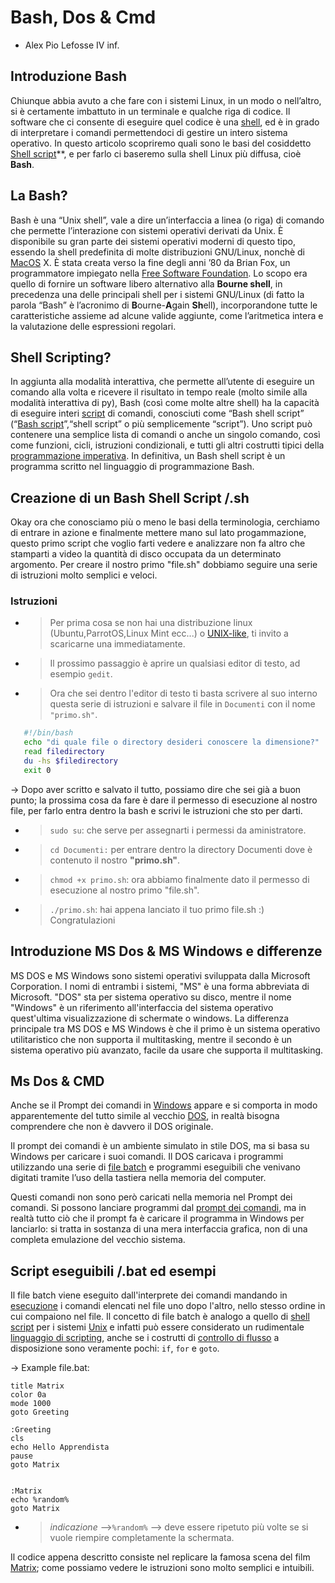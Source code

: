 # Bash, Dos & Cmd
- Alex Pio Lefosse IV inf.

## Introduzione Bash

Chiunque abbia avuto a che fare con i sistemi Linux, in un modo o nell’altro, si è certamente imbattuto in un terminale e qualche riga di codice. Il software che ci consente di eseguire quel codice è una [shell](https://www.wikiwand.com/it/Shell_(informatica)), ed è in grado di interpretare i comandi permettendoci di gestire un intero sistema operativo. In questo articolo scopriremo quali sono le basi del cosiddetto [Shell script](https://www.wikiwand.com/en/Shell_script)**, e per farlo ci baseremo sulla shell Linux più diffusa, cioè **Bash**.

## La Bash?

Bash è una “Unix shell”, vale a dire un’interfaccia a linea (o riga) di comando che permette l’interazione con sistemi operativi derivati da Unix. È disponibile su gran parte dei sistemi operativi moderni di questo tipo, essendo la shell predefinita di molte distribuzioni GNU/Linux, nonchè di [MacOS](https://www.wikiwand.com/en/MacOS) X. È stata creata verso la fine degli anni ’80 da Brian Fox, un programmatore impiegato nella [Free Software Foundation](https://www.fsf.org/). Lo scopo era quello di fornire un software libero alternativo alla **Bourne shell**, in precedenza una delle principali shell per i sistemi GNU/Linux (di fatto la parola “Bash” è l’acronimo di **B**ourne-**A**gain **Sh**ell), incorporandone tutte le caratteristiche assieme ad alcune valide aggiunte, come l’aritmetica intera e la valutazione delle espressioni regolari.

## Shell Scripting?

In aggiunta alla modalità interattiva, che permette all’utente di eseguire un comando alla volta e ricevere il risultato in tempo reale (molto simile alla modalità interattiva di py), Bash (così come molte altre shell) ha la capacità di eseguire interi [script](https://www.wikiwand.com/it/Script) di comandi, conosciuti come “Bash shell script” (“[Bash script](https://www.wikiwand.com/en/Bash_(Unix_shell))”,“shell script” o più semplicemente “script”). Uno script può contenere una semplice lista di comandi o anche un singolo comando, così come funzioni, cicli, istruzioni condizionali, e tutti gli altri costrutti tipici della[ programmazione imperativa](https://www.wikiwand.com/en/Imperative_programming). In definitiva, un Bash shell script è un programma scritto nel linguaggio di programmazione Bash.

## Creazione di un Bash Shell Script /.sh
Okay ora che conosciamo più o meno le basi della terminologia, cerchiamo di entrare in azione e finalmente mettere mano sul lato progammazione, questo primo script che voglio farti vedere e analizzare non fa altro che stamparti a video la quantità di disco occupata da un determinato argomento. Per creare il nostro primo "file.sh" dobbiamo seguire una serie di istruzioni molto semplici e veloci. 
### Istruzioni
  - >Per prima cosa se non hai una distribuzione linux (Ubuntu,ParrotOS,Linux Mint ecc...) o [UNIX-like](https://www.wikiwand.com/en/Unix-like), ti invito a scaricarne una immediatamente. 

 - >Il prossimo passaggio è aprire un qualsiasi editor di testo, ad esempio `gedit`.

 - >Ora che sei dentro l'editor di testo ti basta scrivere al suo interno questa serie di istruzioni e salvare il file in `Documenti` con il nome `"primo.sh"`.

 ``` bash
 	#!/bin/bash
	echo "di quale file o directory desideri conoscere la dimensione?"
	read filedirectory
	du -hs $filedirectory
	exit 0
 ```
 
 -> Dopo aver scritto e salvato il tutto, possiamo dire che sei già a buon punto; la prossima cosa da fare è dare il permesso di esecuzione al nostro file, per farlo entra dentro la bash e scrivi le istruzioni che sto per darti.
 
 - >`sudo su`: che serve per assegnarti i permessi da aministratore.
 
 - >`cd Documenti:` per entrare dentro la directory Documenti dove è contenuto il nostro **"primo.sh"**.  
 
 - >`chmod +x primo.sh`: ora abbiamo finalmente dato il permesso di esecuzione al nostro primo "file.sh".
 
 - >`./primo.sh`: hai appena lanciato il tuo primo file.sh :) Congratulazioni

## Introduzione MS Dos & MS Windows e differenze

MS DOS e MS Windows sono sistemi operativi sviluppata dalla Microsoft Corporation. I nomi di entrambi i sistemi, "MS" è una forma abbreviata di Microsoft. "DOS" sta per sistema operativo su disco, mentre il nome "Windows" è un riferimento all'interfaccia del sistema operativo quest'ultima visualizzazione di schermate o windows. La differenza principale tra MS DOS e MS Windows è che il primo è un sistema operativo utilitaristico che non supporta il multitasking, mentre il secondo è un sistema operativo più avanzato, facile da usare che supporta il multitasking.

## Ms Dos & CMD 
Anche se il Prompt dei comandi in [Windows](https://www.wikiwand.com/en/Microsoft_Windows) appare e si comporta in modo apparentemente del tutto simile al vecchio [DOS](https://origin-production.wikiwand.com/en/DOS), in realtà bisogna comprendere che non è davvero il DOS originale.

Il prompt dei comandi è un ambiente simulato in stile DOS, ma si basa su Windows per caricare i suoi comandi. Il DOS caricava i programmi utilizzando una serie di [file batch](https://www.wikiwand.com/en/Batch_file) e programmi eseguibili che venivano digitati tramite l’uso della tastiera nella memoria del computer.

Questi comandi non sono però caricati nella memoria nel Prompt dei comandi. Si possono lanciare programmi dal [prompt dei comandi](https://www.wikiwand.com/en/Cmd.exe), ma in realtà tutto ciò che il prompt fa è caricare il programma in Windows per lanciarlo: si tratta in sostanza di una mera interfaccia grafica, non di una completa emulazione del vecchio sistema.

## Script eseguibili /.bat ed esempi
Il file batch viene eseguito dall'interprete dei comandi mandando in [esecuzione](https://it.wikipedia.org/wiki/Esecuzione_(informatica) "Esecuzione (informatica)") i comandi elencati nel file uno dopo l'altro, nello stesso ordine in cui compaiono nel file. Il concetto di file batch è analogo a quello di [shell script](https://it.wikipedia.org/wiki/Script "Script") per i sistemi [Unix](https://it.wikipedia.org/wiki/Unix "Unix") e infatti può essere considerato un rudimentale [linguaggio di scripting](https://it.wikipedia.org/wiki/Linguaggio_di_scripting "Linguaggio di scripting"), anche se i costrutti di [controllo di flusso](https://it.wikipedia.org/wiki/Controllo_di_flusso "Controllo di flusso") a disposizione sono veramente pochi: `if`, `for` e `goto`.

-> Example file.bat: 

```@echo off
title Matrix 
color 0a
mode 1000
goto Greeting
 
:Greeting 
cls 
echo Hello Apprendista
pause 
goto Matrix 


:Matrix
echo %random% 
goto Matrix
``` 

- >  *indicazione* -->`%random%` --> deve essere ripetuto più volte se si vuole riempire completamente la schermata.

Il codice appena descritto consiste nel replicare la famosa scena del film [Matrix](https://www.youtube.com/watch?v=u2oa5smqWHE&t=146s&ab_channel=Horvbali); come possiamo vedere le istruzioni sono molto semplici e intuibili. 
